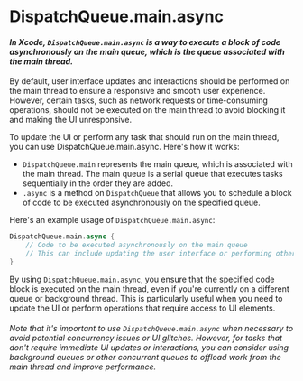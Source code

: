 # **DispatchQueue.main.async**

#### *In Xcode, `DispatchQueue.main.async` is a way to execute a block of code asynchronously on the main queue, which is the queue associated with the main thread.*

By default, user interface updates and interactions should be performed on the main thread to ensure a responsive and smooth user experience. However, certain tasks, such as network requests or time-consuming operations, should not be executed on the main thread to avoid blocking it and making the UI unresponsive.

To update the UI or perform any task that should run on the main thread, you can use DispatchQueue.main.async. Here's how it works:

- `DispatchQueue.main` represents the main queue, which is associated with the main thread. The main queue is a serial queue that executes tasks sequentially in the order they are added.
- `.async` is a method on `DispatchQueue` that allows you to schedule a block of code to be executed asynchronously on the specified queue.

Here's an example usage of `DispatchQueue.main.async`:

```swift
DispatchQueue.main.async {
    // Code to be executed asynchronously on the main queue
    // This can include updating the user interface or performing other tasks that should run on the main thread
}
```

By using `DispatchQueue.main.async`, you ensure that the specified code block is executed on the main thread, even if you're currently on a different queue or background thread. This is particularly useful when you need to update the UI or perform operations that require access to UI elements.

###### *Note that it's important to use `DispatchQueue.main.async` when necessary to avoid potential concurrency issues or UI glitches. However, for tasks that don't require immediate UI updates or interactions, you can consider using background queues or other concurrent queues to offload work from the main thread and improve performance.*
